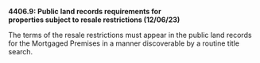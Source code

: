 **4406.9: Public land records requirements for**\
**properties subject to resale restrictions (12/06/23)**

The terms of the resale restrictions must appear in the public land
records for the Mortgaged Premises in a manner discoverable by a routine
title search.